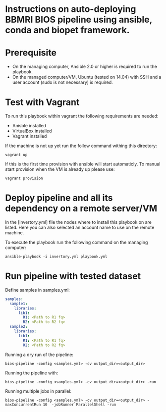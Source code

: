 Instructions on auto-deploying BBMRI BIOS pipeline using ansible, conda and biopet framework.
==============

Prerequisite
=====
* On the managing computer, Ansible 2.0 or higher is required to run the playbook. 
* On the managed computer/VM, Ubuntu (tested on 14.04) with SSH and a user account (sudo is not necessary) is required.

Test with Vagrant
=====

To run this playbook within vagrant the following requirements are needed:
- Anisble installed
- VirtualBox installed
- Vagrant installed

If the machine is not up yet run the follow command withing this directory:
```
vagrant up
```

If this is the first time provision with ansible will start automaticly. To manual start provision when the VM is already up please use:
```
vagrant provision
```

Deploy pipeline and all its dependency on a remote server/VM
=====

In the [invertory.yml] file the nodes where to install this playbook on are listed. Here you can also selected an account name to use on the remote machine.

To execute the playbook run the following command on the managing computer:
```
ansible-playbook -i invertory.yml playbook.yml
```

Run pipeline with tested dataset
=====

Define samples in samples.yml:
``` yaml
samples:
  sample1:
    libraries:
      lib1:
        R1: <Path to R1 fq>
        R2: <Path to R2 fq>
  sample2:
    libraries:
      lib1:
        R1: <Path to R1 fq>
        R2: <Path to R2 fq>

```

Running a dry run of the pipeline:
```
bios-pipeline -config <samples.yml> -cv output_dir=<output_dir>
```

Running the pipeline with:
```
bios-pipeline -config <samples.yml> -cv output_dir=<output_dir> -run
```

Running multiple jobs in parallel:
```
bios-pipeline -config <samples.yml> -cv output_dir=<output_dir> -maxConcurrentRun 10  -jobRunner ParallelShell -run
```
